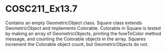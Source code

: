 # COSC211_Ex13.7
Contains an empty GeometricObject class.
Square class extends GeometricObject and implements Colorable.
Colorable in Square is tested by making an array of GeometricObjects, printing the howToColor method message, and counting the Colorable objects in the array.  Squares increment the Colorable object count, but GeometricObjects do not.
